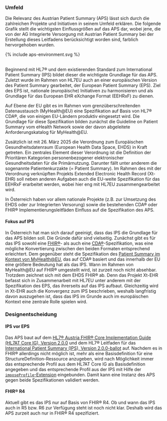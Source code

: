 ### Umfeld

Die Relevanz des Austrian Patient Summary (APS) lässt sich durch die zahlreichen Projekte und Initiativen in seinem Umfeld erklären. Die folgende Grafik stellt die wichtigsten Einflussgrößen auf das APS dar, wobei jene, die von der AG Integrierte Versorgung mit Austrian Patient Summary bei der Erstellung dieses Leitfadens berücksichtigt worden sind, farblich hervorgehoben wurden.

<div>{% include aps-environment.svg %}</div>
<br clear="all"/>

Beginnend mit HL7® und dem existierenden Standard zum International Patient Summary (IPS) bildet dieser die wichtigste Grundlage für das APS. Zuletzt wurde im Rahmen von HL7EU auch an einer europäischen Version des Patient Summary gearbeitet, der European Patient Summary (EPS). Ziel des EPS ist, nationale (europäische) Initiativen zu harmonisieren und als Grundlage für das European EHR eXchange Format (EEHRxF) zu dienen.

Auf Ebene der EU gibt es im Rahmen vom grenzüberschreitenden Datenaustausch (MyHealth@EU) eine Spezifikation auf Basis von HL7® CDA®, die von einigen EU-Ländern produktiv eingesetzt wird. Die Grundlage für diese Spezifikation bilden zunächst die Guideline on Patient Summary vom eHealth Network sowie der davon abgeleitete Anforderungskatalog für MyHealth@EU.

Zusätzlich ist mit 26. März 2025 die Verordnung zum Europäischen Gesundheitsdatenraum (European Health Data Space, EHDS) in Kraft getreten. Ein zentrales Element dieser Verordnung ist die Definition der Prioritären Kategorien personenbezogener elektronischer Gesundheitsdaten für die Primärnutzung. Darunter fällt unter anderem die sogenannte Patientenkurzakte (= Patient Summary). Im Rahmen des mit der Verordnung verknüpften Projekts Extended Electronic Health Record (Xt-EHR) soll neben anderen Aufgaben auch die EU-weite Spezifikation für das EEHRxF erarbeitet werden, wobei hier eng mit HL7EU zusammengearbeitet wird.

In Österreich haben vor allem nationale Projekte (z.B. zur Umsetzung des EHDS oder zur Integrierten Versorung) sowie die bestehenden CDA® oder FHIR® Implementierungsleitfäden Einfluss auf die Spezifikation des APS.

#### Fokus auf IPS

In Österreich hat man sich darauf geeinigt, dass das IPS die Grundlage für das APS bilden soll. Die Gründe dafür sind vielseitig. Zunächst gibt es für das IPS sowohl eine [FHIR®](https://build.fhir.org/ig/HL7/fhir-ips/index.html)- als auch eine [CDA®](https://art-decor.org/art-decor/decor-project--hl7ips-)-Spezifikation, was eine mögliche Konvertierung zwischen den beiden Formaten entsprechend erleichtert. Dem gegenüber steht die Spezifikation des [Patient Summary im Kontext von MyHealth@EU](https://art-decor.ehdsi.eu/art-decor/decor-templates--epsos-?section=templates&id=1.3.6.1.4.1.12559.11.10.1.3.1.1.3), das auf CDA® basiert und das innerhalb der EU eine größere Bedeutung hat als das IPS. Wann im Rahmen von MyHealth@EU auf FHIR® umgestellt wird, ist zurzeit noch nicht absehbar. Trotzdem zeichnet sich mit dem EHDS FHIR® ab. Denn das Projekt Xt-EHR befasst sich in Zusammenarbeit mit HL7EU unter anderem mit der Spezifikation des EPS, das ihrerseits auf das IPS aufbaut. Gleichzeitig wird in Xt-EHR auch die Konvergenz zum IPS beschrieben, weshalb langfristig davon auszugehen ist, dass das IPS im Grunde auch im europäischen Kontext eine zentrale Rolle spielen wird.

### Designentscheidung

#### IPS vor EPS

Das APS baut auf dem [HL7® Austria FHIR® Core Implementation Guide (HL7AT Core IG), Version 2.0.0](https://fhir.hl7.at/HL7-AT-FHIR-Core-R5/2.0.0/) und dem HL7® Leitfaden für das [International Patient Summary (IPS), Version 2.0.0-ballot](https://hl7.org/fhir/uv/ips/2024Sep/) auf. Nachdem es in FHIR® allerdings nicht möglich ist, mehr als eine Basisdefinition für eine StructureDefinition-Ressource anzugeben, wird nach Möglichkeit immer das entsprechende Profil aus dem HL7AT Core IG als Basisdefinition angegeben und das entsprechende Profil aus der IPS mit Hilfe der [`imposeProfile`-Extension](http://hl7.org/fhir/StructureDefinition/structuredefinition-imposeProfile) eingebunden. Damit kann eine Instanz des APS gegen beide Spezifikationen validiert werden.

#### FHIR® R4

Aktuell gibt es das IPS nur auf Basis von FHIR® R4. Ob und wann das IPS auch in R5 bzw. R6 zur Verfügung steht ist noch nicht klar. Deshalb wird das APS zurzeit auch nur in FHIR® R4 spezifiziert.